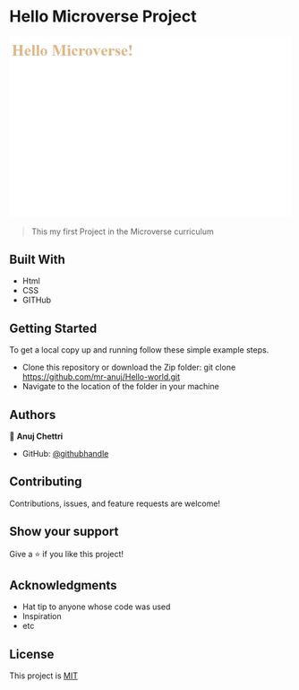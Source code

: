 
# Hello Microverse Project
![screenshot](Screenshot.png)
> This my first Project in the Microverse curriculum

## Built With
- Html
- CSS
- GITHub

## Getting Started
 To get a local copy up and running follow these simple example steps.
- Clone this repository or download the Zip folder:
git clone https://github.com/mr-anuj/Hello-world.git
- Navigate to the location of the folder in your machine

## Authors

👤 **Anuj Chettri**

- GitHub: [@githubhandle](https://github.com/mr-anuj)

## Contributing
Contributions, issues, and feature requests are welcome!

## Show your support
Give a ⭐️ if you like this project!

## Acknowledgments
- Hat tip to anyone whose code was used
- Inspiration
- etc
## License
This project is [MIT]()

